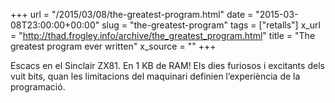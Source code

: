 +++
url = "/2015/03/08/the-greatest-program.html"
date = "2015-03-08T23:00:00+00:00"
slug = "the-greatest-program"
tags = ["retalls"]
x_url = "http://thad.frogley.info/archive/the_greatest_program.html"
title = "The greatest program ever written"
x_source = ""
+++


Escacs en el Sinclair ZX81. En 1 KB de RAM! Els dies furiosos i excitants dels vuit bits, quan les limitacions del maquinari definien l’experiència de la programació.

